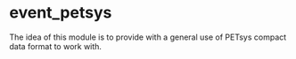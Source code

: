 # event_petsys

The idea of this module is to provide with a general use of PETsys compact data format to work with. 
